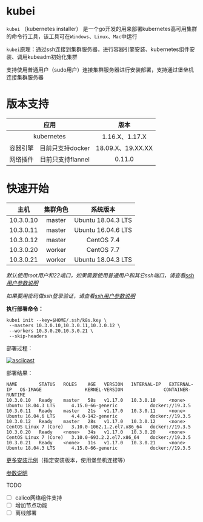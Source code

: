 # kubei

`kubei` （kubernetes installer） 是一个go开发的用来部署kubernetes高可用集群的命令行工具，该工具可在`Windows`、`Linux`、`Mac`中运行  

`kubei`原理：通过ssh连接到集群服务器，进行容器引擎安装、kubernetes组件安装、调用kubeadm初始化集群  

支持使用普通用户（sudo用户）连接集群服务器进行安装部署，支持通过堡垒机连接集群服务器  



# 版本支持

<table>
    <thead>
        <tr>
            <th align="center" colspan="2">应用</th>
            <th align="center">版本</thalign="center">
        </tr>
    </thead>
    <tbody>
        <tr>
            <td align="center" colspan="2">kubernetes</td>
            <td align="center">1.16.X、1.17.X</td>
        </tr>
        <tr>
            <td align="center">容器引擎</td>
            <td align="center">目前只支持docker</td>
            <td align="center">18.09.X、19.XX.XX</td>
        </tr>
        <tr>
            <td align="center">网络插件</td>
            <td align="center">目前只支持flannel</td>
            <td align="center">0.11.0</td>
        </tr>
    </tbody>
</table>




# 快速开始

|   主机    | 集群角色 |      系统版本      |
| :-------: | :------: | :----------------: |
| 10.3.0.10 |  master  | Ubuntu 18.04.3 LTS |
| 10.3.0.11 |  master  | Ubuntu 16.04.6 LTS |
| 10.3.0.12 |  master  |     CentOS 7.4     |
| 10.3.0.20 |  worker  |     CentOS 7.7     |
| 10.3.0.21 |  worker  | Ubuntu 18.04.3 LTS |

*默认使用root用户和22端口，如果需要使用普通用户和其它ssh端口，请查看[ssh用户参数说明](./docs/flags.md)*

*如果要用密码做ssh登录验证，请查看[ssh用户参数说明](./docs/flags.md)*

**执行部署命令：**

```
kubei init --key=$HOME/.ssh/k8s.key \
 --masters 10.3.0.10,10.3.0.11,10.3.0.12 \
 --workers 10.3.0.20,10.3.0.21 \
 --skip-headers
```

部署过程：

[![asciicast](https://asciinema.org/a/291242.svg)](https://asciinema.org/a/291242)

部署结果：

```
NAME        STATUS   ROLES    AGE   VERSION   INTERNAL-IP   EXTERNAL-IP   OS-IMAGE                KERNEL-VERSION               CONTAINER-RUNTIME
10.3.0.10   Ready    master   58s   v1.17.0   10.3.0.10     <none>        Ubuntu 18.04.3 LTS      4.15.0-66-generic            docker://19.3.5
10.3.0.11   Ready    master   21s   v1.17.0   10.3.0.11     <none>        Ubuntu 16.04.6 LTS      4.4.0-142-generic            docker://19.3.5
10.3.0.12   Ready    master   28s   v1.17.0   10.3.0.12     <none>        CentOS Linux 7 (Core)   3.10.0-1062.1.2.el7.x86_64   docker://19.3.5
10.3.0.20   Ready    <none>   34s   v1.17.0   10.3.0.20     <none>        CentOS Linux 7 (Core)   3.10.0-693.2.2.el7.x86_64    docker://19.3.5
10.3.0.21   Ready    <none>   11s   v1.17.0   10.3.0.21     <none>        Ubuntu 18.04.3 LTS      4.15.0-66-generic            docker://19.3.5
```



[更多安装示例](./docs/example.md)（指定安装版本，使用堡垒机连接等）

[参数说明](./docs/flags.md)



TODO

- [ ] calico网络组件支持
- [ ] 增加节点功能
- [ ] 离线部署